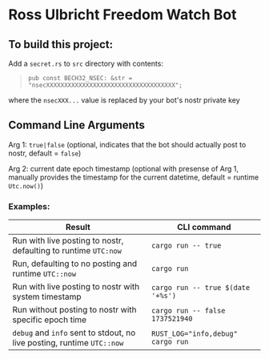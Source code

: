 # Ross Ulbricht Freedom Watch Bot

## To build this project:

Add a `secret.rs` to `src` directory with contents:

>```
>pub const BECH32_NSEC: &str = "nsecXXXXXXXXXXXXXXXXXXXXXXXXXXXXXXXXXXXX";
>```

where the `nsecXXX...` value is replaced by your bot's nostr private key

## Command Line Arguments

Arg 1: `true|false` (optional, indicates that the bot should actually post to nostr, default = `false`)

Arg 2: current date epoch timestamp (optional with presense of Arg 1, manually provides the timestamp for the current datetime, default = runtime `Utc.now()`)

### Examples: 
| Result      | CLI command      |
| ------------- | ------------- |
| Run with live posting to nostr, defaulting to runtime `UTC:now` | `cargo run -- true` |
| Run, defaulting to no posting and runtime `UTC::now` | `cargo run` |
| Run with live posting to nostr with system timestamp | `cargo run -- true $(date '+%s')` |
| Run without posting to nostr with specific epoch time | `cargo run -- false 1737521940` |
| `debug` and `info` sent to stdout, no live posting, runtime `UTC::now` | `RUST_LOG="info,debug" cargo run` |



